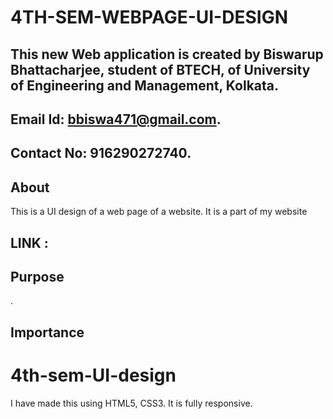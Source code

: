 # 4TH-SEM-WEBPAGE-UI-DESIGN
## This new Web application is created by Biswarup Bhattacharjee, student of BTECH, of University of Engineering and Management, Kolkata.
## Email Id: bbiswa471@gmail.com. 
## Contact No: 916290272740. 
## About 
This is a UI design of a web page of a website. It is a part of my website 
## LINK : 
## Purpose
.

## Importance
 


# 4th-sem-UI-design
I have made this using HTML5, CSS3. It is fully responsive.
